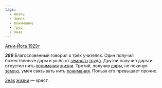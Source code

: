 ```yaml
---
tags:
  - жизнь
  - Земля
  - понимание
  - труд
  - знак
---
```


[Агни-Йога 1929г](/agni/1929)

___289___
Благословенный говорил о трёх учителях. Один получил божественные дары и ушёл от [земного](/tag/#Земля) [труда](/tag/#труд). Другой получил дары и отпустил нить [понимания](/tag/#понимание) [жизни](/tag/#жизнь). Третий, получив дары, не покинул [землю](/tag/#Земля), умея связывать нить [понимания](/tag/#понимание). Польза его превышает прочих.   

[Знак](/tag/#знак) [жизни](/tag/#жизнь) — крест.